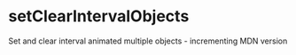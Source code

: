 # setClearIntervalObjects
Set and clear interval animated multiple objects - incrementing MDN version
